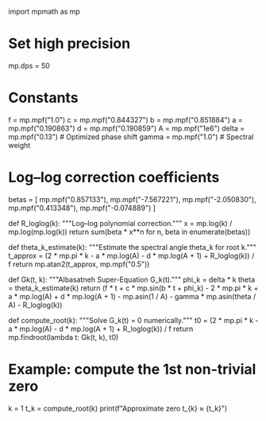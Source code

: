 import mpmath as mp

# Set high precision
mp.dps = 50

# Constants
f = mp.mpf("1.0")
c = mp.mpf("0.844327")
b = mp.mpf("0.851884")
a = mp.mpf("0.190863")
d = mp.mpf("0.190859")
A = mp.mpf("1e6")
delta = mp.mpf("0.13")      # Optimized phase shift
gamma = mp.mpf("1.0")       # Spectral weight

# Log–log correction coefficients
betas = [
    mp.mpf("0.857133"),
    mp.mpf("-7.567221"),
    mp.mpf("-2.050830"),
    mp.mpf("0.413348"),
    mp.mpf("-0.074889")
]

def R_loglog(k):
    """Log–log polynomial correction."""
    x = mp.log(k) / mp.log(mp.log(k))
    return sum(beta * x**n for n, beta in enumerate(betas))

def theta_k_estimate(k):
    """Estimate the spectral angle theta_k for root k."""
    t_approx = (2 * mp.pi * k - a * mp.log(A) - d * mp.log(A + 1) + R_loglog(k)) / f
    return mp.atan2(t_approx, mp.mpf("0.5"))

def Gk(t, k):
    """Albasatneh Super-Equation G_k(t)."""
    phi_k = delta * k
    theta = theta_k_estimate(k)
    return (f * t
            + c * mp.sin(b * t + phi_k)
            - 2 * mp.pi * k
            + a * mp.log(A)
            + d * mp.log(A + 1)
            - mp.asin(1 / A)
            - gamma * mp.asin(theta / A)
            - R_loglog(k))

def compute_root(k):
    """Solve G_k(t) = 0 numerically."""
    t0 = (2 * mp.pi * k - a * mp.log(A) - d * mp.log(A + 1) + R_loglog(k)) / f
    return mp.findroot(lambda t: Gk(t, k), t0)

# Example: compute the 1st non-trivial zero
k = 1
t_k = compute_root(k)
print(f"Approximate zero t_{k} ≈ {t_k}")
